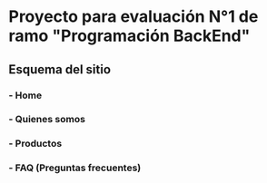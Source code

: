 # Proyecto para evaluación N°1 de ramo "Programación BackEnd"

## Esquema del sitio
### - Home
### - Quienes somos
### - Productos
### - FAQ (Preguntas frecuentes)
